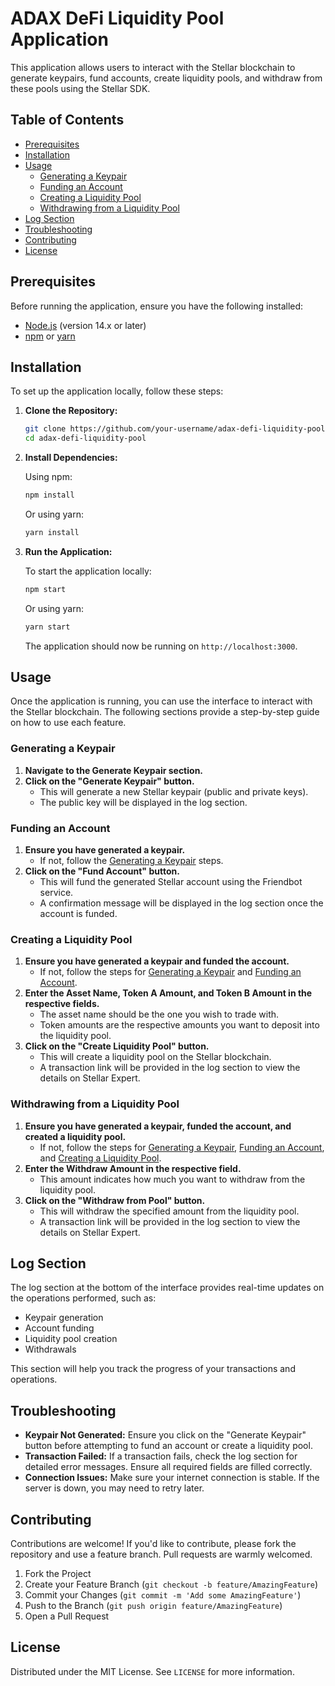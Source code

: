 # ADAX DeFi Liquidity Pool Application

This application allows users to interact with the Stellar blockchain to generate keypairs, fund accounts, create liquidity pools, and withdraw from these pools using the Stellar SDK.

## Table of Contents

- [Prerequisites](#prerequisites)
- [Installation](#installation)
- [Usage](#usage)
  - [Generating a Keypair](#generating-a-keypair)
  - [Funding an Account](#funding-an-account)
  - [Creating a Liquidity Pool](#creating-a-liquidity-pool)
  - [Withdrawing from a Liquidity Pool](#withdrawing-from-a-liquidity-pool)
- [Log Section](#log-section)
- [Troubleshooting](#troubleshooting)
- [Contributing](#contributing)
- [License](#license)

## Prerequisites

Before running the application, ensure you have the following installed:

- [Node.js](https://nodejs.org/) (version 14.x or later)
- [npm](https://www.npmjs.com/) or [yarn](https://yarnpkg.com/)

## Installation

To set up the application locally, follow these steps:

1. **Clone the Repository:**

    ```bash
    git clone https://github.com/your-username/adax-defi-liquidity-pool.git
    cd adax-defi-liquidity-pool
    ```

2. **Install Dependencies:**

    Using npm:

    ```bash
    npm install
    ```

    Or using yarn:

    ```bash
    yarn install
    ```

3. **Run the Application:**

    To start the application locally:

    ```bash
    npm start
    ```

    Or using yarn:

    ```bash
    yarn start
    ```

    The application should now be running on `http://localhost:3000`.

## Usage

Once the application is running, you can use the interface to interact with the Stellar blockchain. The following sections provide a step-by-step guide on how to use each feature.

### Generating a Keypair

1. **Navigate to the Generate Keypair section.**
2. **Click on the "Generate Keypair" button.**
   - This will generate a new Stellar keypair (public and private keys).
   - The public key will be displayed in the log section.

### Funding an Account

1. **Ensure you have generated a keypair.**
   - If not, follow the [Generating a Keypair](#generating-a-keypair) steps.
2. **Click on the "Fund Account" button.**
   - This will fund the generated Stellar account using the Friendbot service.
   - A confirmation message will be displayed in the log section once the account is funded.

### Creating a Liquidity Pool

1. **Ensure you have generated a keypair and funded the account.**
   - If not, follow the steps for [Generating a Keypair](#generating-a-keypair) and [Funding an Account](#funding-an-account).
2. **Enter the Asset Name, Token A Amount, and Token B Amount in the respective fields.**
   - The asset name should be the one you wish to trade with.
   - Token amounts are the respective amounts you want to deposit into the liquidity pool.
3. **Click on the "Create Liquidity Pool" button.**
   - This will create a liquidity pool on the Stellar blockchain.
   - A transaction link will be provided in the log section to view the details on Stellar Expert.

### Withdrawing from a Liquidity Pool

1. **Ensure you have generated a keypair, funded the account, and created a liquidity pool.**
   - If not, follow the steps for [Generating a Keypair](#generating-a-keypair), [Funding an Account](#funding-an-account), and [Creating a Liquidity Pool](#creating-a-liquidity-pool).
2. **Enter the Withdraw Amount in the respective field.**
   - This amount indicates how much you want to withdraw from the liquidity pool.
3. **Click on the "Withdraw from Pool" button.**
   - This will withdraw the specified amount from the liquidity pool.
   - A transaction link will be provided in the log section to view the details on Stellar Expert.

## Log Section

The log section at the bottom of the interface provides real-time updates on the operations performed, such as:

- Keypair generation
- Account funding
- Liquidity pool creation
- Withdrawals

This section will help you track the progress of your transactions and operations.

## Troubleshooting

- **Keypair Not Generated:** Ensure you click on the "Generate Keypair" button before attempting to fund an account or create a liquidity pool.
- **Transaction Failed:** If a transaction fails, check the log section for detailed error messages. Ensure all required fields are filled correctly.
- **Connection Issues:** Make sure your internet connection is stable. If the server is down, you may need to retry later.

## Contributing

Contributions are welcome! If you'd like to contribute, please fork the repository and use a feature branch. Pull requests are warmly welcomed.

1. Fork the Project
2. Create your Feature Branch (`git checkout -b feature/AmazingFeature`)
3. Commit your Changes (`git commit -m 'Add some AmazingFeature'`)
4. Push to the Branch (`git push origin feature/AmazingFeature`)
5. Open a Pull Request

## License

Distributed under the MIT License. See `LICENSE` for more information.
